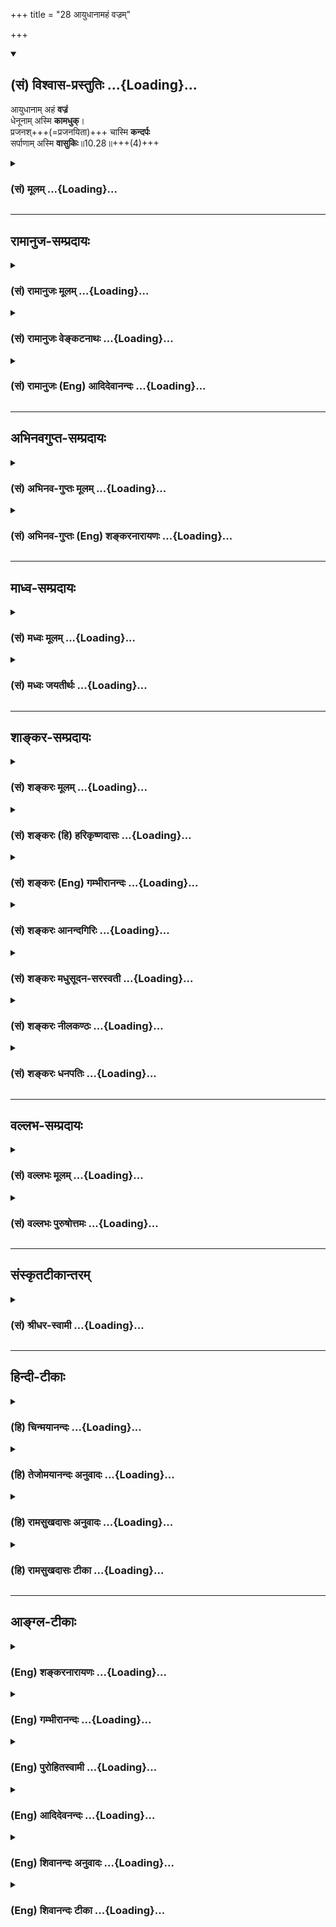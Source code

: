 +++
title = "28 आयुधानामहं वज्रम्"

+++
<div class="js_include" newlevelforh1="2" title="(सं) विश्वास-प्रस्तुतिः" unfilled url="/purANam_vaiShNavam/mahAbhAratam/06-bhIShma-parva/03-bhagavad-gItA-parva/saMskRtam/vishvAsa-prastutiH/10_vibhUti-vistAra-yoga/28_AyudhAnAmahaM_vaj.md">
<details open><summary><h2>(सं) विश्वास-प्रस्तुतिः ...{Loading}...</h2></summary>

आयुधानाम् अहं **वज्रं**  
धेनूनाम् अस्मि **कामधुक्**।  
प्रजनश्+++(=प्रजनयिता)+++ चास्मि **कन्दर्पः**  
सर्पाणाम् अस्मि **वासुकिः**॥10.28॥+++(4)+++
</details>
</div>
<div class="js_include collapsed" newlevelforh1="3" title="(सं) मूलम्" unfilled url="/purANam_vaiShNavam/mahAbhAratam/06-bhIShma-parva/03-bhagavad-gItA-parva/saMskRtam/mUlam/10_vibhUti-vistAra-yoga/28_AyudhAnAmahaM_vaj.md">
<details><summary><h3>(सं) मूलम् ...{Loading}...</h3></summary>

आयुधानामहं वज्रं धेनूनामस्मि कामधुक्।  
प्रजनश्चास्मि कन्दर्पः सर्पाणामस्मि वासुकिः।।10.28।।
</details>
</div>


_________________
## रामानुज-सम्प्रदायः
<div class="js_include collapsed" newlevelforh1="3" title="(सं) रामानुजः मूलम्" unfilled url="/purANam_vaiShNavam/mahAbhAratam/06-bhIShma-parva/03-bhagavad-gItA-parva/saMskRtam/rAmAnujaH/mUlam/10_vibhUti-vistAra-yoga/28_AyudhAnAmahaM_vaj.md">
<details><summary><h3>(सं) रामानुजः मूलम् ...{Loading}...</h3></summary>

।।10.28।।**आयुधानां** मध्ये **वज्रं** तद् **अहम्। धेनूनां** हविर्दुघानां
मध्ये कामधुक्; दिव्या सुरभिः। **प्रजनः** जननहेतुः **कन्दर्पः च** अहम्
**अस्मि;** सर्पाः एकशिरसः तेषां मध्ये **वासुकिः अस्मि।**

</details>
</div>
<div class="js_include collapsed" newlevelforh1="3" title="(सं) रामानुजः वेङ्कटनाथः" unfilled url="/purANam_vaiShNavam/mahAbhAratam/06-bhIShma-parva/03-bhagavad-gItA-parva/saMskRtam/rAmAnujaH/venkaTanAthaH/10_vibhUti-vistAra-yoga/28_AyudhAnAmahaM_vaj.md">
<details><summary><h3>(सं) रामानुजः वेङ्कटनाथः ...{Loading}...</h3></summary>

  
  
।।10.28।। आयुधानाम् इत्यर्वाचीनायुधपरं; सुदर्शनाद्यपेक्षया
दधीचेरस्थिसम्भवस्य वज्रस्यापि निकृष्टत्वात्। धेनूनां दोग्ध्रीणाम्। दिव्या
सुरभिरिति यौगिकः कामधुक्शब्दोऽत्र व्यक्तिविशेषनिष्ठ इति भावः।
प्रजनशब्देन जननहेतुत्वं कन्दर्पस्यासाधारणोऽतिशय उक्तः। स मदायत्त
इत्यर्थः। अप्रजार्थकन्दर्पव्यवच्छेदार्थो वा प्रजनशब्दः। पर्याययोः
सर्पनागशब्दयोः कथं पृथग्व्यपदेश इत्यत्राह -- सर्पा एकशिरसः नागा बहुशिरस
इति। यादश्शब्देन वरुणस्यापि सङग्रहार्थमाह -- यादांसि जलवासिन इति। यद्वा
जलजन्तुमात्रं विवक्षितम् तेषां पतित्वेन सम्बन्धो वरुणस्य
तत्साजात्याभावाद्ग्राह्यः। अर्यमा पितृराजः। संयमतां संयच्छतामित्यर्थः।
तदाहदण्डयतामिति।

</details>
</div>
<div class="js_include collapsed" newlevelforh1="3" title="(सं) रामानुजः (Eng) आदिदेवानन्दः" unfilled url="/purANam_vaiShNavam/mahAbhAratam/06-bhIShma-parva/03-bhagavad-gItA-parva/saMskRtam/rAmAnujaH/english/AdidevAnandaH/10_vibhUti-vistAra-yoga/28_AyudhAnAmahaM_vaj.md">
<details><summary><h3>(सं) रामानुजः (Eng) आदिदेवानन्दः ...{Loading}...</h3></summary>

10.26 - 10.29 Of trees I am Asvattha which is worthy of worship. Of
celestial seers I am Narada. Kamadhuk is the divine cow. I am Kandarpa,
the cause of progeny. Sarpas are single-headed snakes while Nagas are
many-headed snakes. Aatic creatures are known as Yadamsi. Of them I am
Varuna. Of subdures, I am Yama, the son of the sun-god.

</details>
</div>


_________________
## अभिनवगुप्त-सम्प्रदायः
<div class="js_include collapsed" newlevelforh1="3" title="(सं) अभिनव-गुप्तः मूलम्" unfilled url="/purANam_vaiShNavam/mahAbhAratam/06-bhIShma-parva/03-bhagavad-gItA-parva/saMskRtam/abhinava-guptaH/mUlam/10_vibhUti-vistAra-yoga/28_AyudhAnAmahaM_vaj.md">
<details><summary><h3>(सं) अभिनव-गुप्तः मूलम् ...{Loading}...</h3></summary>

।।10.19 -- 10.42।। हन्त ते कथयिष्यामीत्यादि जगत्स्थित इत्यन्तम्। अहमात्मा
(श्लो. 20) इत्यनेन व्यवच्छेदं वारयति। अन्यथा स्थावराणां हिमालय
इत्यादिवाक्येषु हिमालय एव भगवान् नान्य इति व्यवच्छेदेन;
निर्विभागत्वाभावात् ब्रह्मदर्शनं खण्डितम् अभविष्यत्। यतो यस्याखण्डाकारा
व्याप्तिस्तथा चेतसि न उपारोहति; तां च \[यो\] जिज्ञासति
तस्यायमुपदेशग्रन्थः। तथाहि उपसंहारे ( उपसंहारेण)
भेदाभेदवादं,यद्यद्विभूतिमत्सत्त्वम् (श्लो -- 41) इत्यनेनाभिधाय;
पश्चादभेदमेवोपसंहरति अथवा बहुनैतेन -- विष्टभ्याहमिदं -- एकांशेन जगत्
स्थितः (श्लो -- 42) इति। उक्तं हि -- पादोऽस्य विश्वा भूतानि
त्रिपादस्यामृतं दिवि।। इति -- RV; X; 90; 3प्रजानां सृष्टिहेतुः सर्वमिदं
भगवत्तत्त्वमेव तैस्तेर्विचित्रै रूपैर्भाव्यमानं +++(S
तत्त्वमेतैस्तैर्विचित्रैः रूपैः ; N -- विचित्ररूपै -- )+++ सकलस्य +++(S;N
सकलमस्य)+++ विषयतां यातीति।

</details>
</div>
<div class="js_include collapsed" newlevelforh1="3" title="(सं) अभिनव-गुप्तः (Eng) शङ्करनारायणः" unfilled url="/purANam_vaiShNavam/mahAbhAratam/06-bhIShma-parva/03-bhagavad-gItA-parva/saMskRtam/abhinava-guptaH/english/shankaranArAyaNaH/10_vibhUti-vistAra-yoga/28_AyudhAnAmahaM_vaj.md">
<details><summary><h3>(सं) अभिनव-गुप्तः (Eng) शङ्करनारायणः ...{Loading}...</h3></summary>

10.28 See Comment under 10.42

</details>
</div>


_________________
## माध्व-सम्प्रदायः
<div class="js_include collapsed" newlevelforh1="3" title="(सं) मध्वः मूलम्" unfilled url="/purANam_vaiShNavam/mahAbhAratam/06-bhIShma-parva/03-bhagavad-gItA-parva/saMskRtam/madhvaH/mUlam/10_vibhUti-vistAra-yoga/28_AyudhAnAmahaM_vaj.md">
<details><summary><h3>(सं) मध्वः मूलम् ...{Loading}...</h3></summary>

।।10.28।। Sri Madhvacharya did not comment on this sloka.,

</details>
</div>
<div class="js_include collapsed" newlevelforh1="3" title="(सं) मध्वः जयतीर्थः" unfilled url="/purANam_vaiShNavam/mahAbhAratam/06-bhIShma-parva/03-bhagavad-gItA-parva/saMskRtam/madhvaH/jayatIrthaH/10_vibhUti-vistAra-yoga/28_AyudhAnAmahaM_vaj.md">
<details><summary><h3>(सं) मध्वः जयतीर्थः ...{Loading}...</h3></summary>

।।10.28।। Sri Jayatirtha did not comment on this sloka.  
  

</details>
</div>


_________________
## शाङ्कर-सम्प्रदायः
<div class="js_include collapsed" newlevelforh1="3" title="(सं) शङ्करः मूलम्" unfilled url="/purANam_vaiShNavam/mahAbhAratam/06-bhIShma-parva/03-bhagavad-gItA-parva/saMskRtam/shankaraH/mUlam/10_vibhUti-vistAra-yoga/28_AyudhAnAmahaM_vaj.md">
<details><summary><h3>(सं) शङ्करः मूलम् ...{Loading}...</h3></summary>

।।10.28।। --,**आयुधानाम् अहं वज्रं** दधीच्यस्थिसंभवम्। **धेनूनां**
दोग्ध्रीणाम् **अस्मि कामधुक्** वसिष्ठस्य सर्वकामानां दोग्ध्री; सामान्या
वा कामधुक्। **प्रजनः** प्रजनयिता **अस्मि कंदर्पः** कामः **सर्पाणां**
सर्पभेदानाम् **अस्मि वासुकिः** सर्पराजः।।

</details>
</div>
<div class="js_include collapsed" newlevelforh1="3" title="(सं) शङ्करः (हि) हरिकृष्णदासः" unfilled url="/purANam_vaiShNavam/mahAbhAratam/06-bhIShma-parva/03-bhagavad-gItA-parva/saMskRtam/shankaraH/hindI/harikRShNadAsaH/10_vibhUti-vistAra-yoga/28_AyudhAnAmahaM_vaj.md">
<details><summary><h3>(सं) शङ्करः (हि) हरिकृष्णदासः ...{Loading}...</h3></summary>

।।10.28।। शस्त्रोंमें मैं दधीचि ऋषिकी अस्थियोंसे बना हुआ वज्र हूँ। दूध
देनेवाली गौओंमें कामधेनु -- वसिष्ठको सब कामनारूप दूध देनेवाली अथवा
सामान्य भावसे जो भी कामधेनु है वह मैं हूँ। प्रजाको उत्पन्न करनेवाला
कामदेव मैं हूँ और सर्पोंमें अर्थात् सर्पोके नाना भेदोंमें सर्पराज वासुकि
मैं हूँ।

</details>
</div>
<div class="js_include collapsed" newlevelforh1="3" title="(सं) शङ्करः (Eng) गम्भीरानन्दः" unfilled url="/purANam_vaiShNavam/mahAbhAratam/06-bhIShma-parva/03-bhagavad-gItA-parva/saMskRtam/shankaraH/english/gambhIrAnandaH/10_vibhUti-vistAra-yoga/28_AyudhAnAmahaM_vaj.md">
<details><summary><h3>(सं) शङ्करः (Eng) गम्भीरानन्दः ...{Loading}...</h3></summary>

10.28 Ayudhanam, among weapons; I am the vajram, thunderbolt, made of
the bones of (the sage) Dadhici. Dhenunam, among milch cows; I am
kama-dhuk, Kamadhenu, which was the yielder of all desires of (the sage)
Vasistha; or it means a cow in general which gives milk at all times. I
am Kandarpa, prajanah, the Progenitor, (the god) Kama (Cupid). Sarpanam,
among serpents, among the various serpents, I am Vasuki, the kind of
serpents.

</details>
</div>
<div class="js_include collapsed" newlevelforh1="3" title="(सं) शङ्करः आनन्दगिरिः" unfilled url="/purANam_vaiShNavam/mahAbhAratam/06-bhIShma-parva/03-bhagavad-gItA-parva/saMskRtam/shankaraH/AnandagiriH/10_vibhUti-vistAra-yoga/28_AyudhAnAmahaM_vaj.md">
<details><summary><h3>(सं) शङ्करः आनन्दगिरिः ...{Loading}...</h3></summary>

।।10.28।। प्रजनयतीति व्युत्पत्तिमाश्रित्याह -- **प्रजनयितेति।** सर्पा
नागाश्च जातिभेदाद्भिद्यन्ते।

</details>
</div>
<div class="js_include collapsed" newlevelforh1="3" title="(सं) शङ्करः मधुसूदन-सरस्वती" unfilled url="/purANam_vaiShNavam/mahAbhAratam/06-bhIShma-parva/03-bhagavad-gItA-parva/saMskRtam/shankaraH/madhusUdana-sarasvatI/10_vibhUti-vistAra-yoga/28_AyudhAnAmahaM_vaj.md">
<details><summary><h3>(सं) शङ्करः मधुसूदन-सरस्वती ...{Loading}...</h3></summary>

।।10.28।। आयुधानामस्त्राणां मध्ये वज्रं दधीचेरस्थिसंभवमस्त्रमहमस्मि।
धेनूनां दोग्ध्रीणां मध्ये कामं दोग्धीति कामधुक् समुद्रमथनोद्भवा
वसिष्ठस्य कामधेनुरहमस्मि। कामानां मध्ये प्रजनः प्रजनयिता
पुत्रोत्पत्त्यर्थो यः कन्दर्पः कामः सोऽहमस्मि। चकारस्त्वर्थो
रतिमात्रहेतुकामव्यावृत्त्यर्थः। सर्पाश्च नागाश्च जातिभेदाद्भिद्यन्ते
तत्र सर्पाणां मध्ये तेषां राजा वासुकिरहमस्मि।

</details>
</div>
<div class="js_include collapsed" newlevelforh1="3" title="(सं) शङ्करः नीलकण्ठः" unfilled url="/purANam_vaiShNavam/mahAbhAratam/06-bhIShma-parva/03-bhagavad-gItA-parva/saMskRtam/shankaraH/nIlakaNThaH/10_vibhUti-vistAra-yoga/28_AyudhAnAmahaM_vaj.md">
<details><summary><h3>(सं) शङ्करः नीलकण्ठः ...{Loading}...</h3></summary>

।।10.28।। प्रजनोऽपत्यजनयिता कंदर्पः कामो न तु वृथामैथुनरूपः।

</details>
</div>
<div class="js_include collapsed" newlevelforh1="3" title="(सं) शङ्करः धनपतिः" unfilled url="/purANam_vaiShNavam/mahAbhAratam/06-bhIShma-parva/03-bhagavad-gItA-parva/saMskRtam/shankaraH/dhanapatiH/10_vibhUti-vistAra-yoga/28_AyudhAnAmahaM_vaj.md">
<details><summary><h3>(सं) शङ्करः धनपतिः ...{Loading}...</h3></summary>

।।10.28।। वज्रं दधीच्यस्थिसंभवम्। प्रजनश्च पुत्रप्रजननहेतुः कामः।

</details>
</div>


_________________
## वल्लभ-सम्प्रदायः
<div class="js_include collapsed" newlevelforh1="3" title="(सं) वल्लभः मूलम्" unfilled url="/purANam_vaiShNavam/mahAbhAratam/06-bhIShma-parva/03-bhagavad-gItA-parva/saMskRtam/vallabhaH/mUlam/10_vibhUti-vistAra-yoga/28_AyudhAnAmahaM_vaj.md">
<details><summary><h3>(सं) वल्लभः मूलम् ...{Loading}...</h3></summary>

।।10.28।। आयुधानामिति। धेनूनां मध्ये कामधुगहम्। भगवत्सेवोपयोगितया सा
पूज्या वन्द्या च। प्रजनानां मध्ये भगवदीयप्रजोत्पत्तिहेतुर्नियमागतः
कामोऽहं; बलवत्वाद्वा मुख्यः।

</details>
</div>
<div class="js_include collapsed" newlevelforh1="3" title="(सं) वल्लभः पुरुषोत्तमः" unfilled url="/purANam_vaiShNavam/mahAbhAratam/06-bhIShma-parva/03-bhagavad-gItA-parva/saMskRtam/vallabhaH/puruShottamaH/10_vibhUti-vistAra-yoga/28_AyudhAnAmahaM_vaj.md">
<details><summary><h3>(सं) वल्लभः पुरुषोत्तमः ...{Loading}...</h3></summary>

  
  
।।10.28।। आयुधानां शस्त्राणां मध्ये वज्रं अस्मि। धेनूनां दोग्ध्रीणां
कामधुक् कामधेनुरस्मि। प्रजनः प्रजोत्पादकः कन्दर्पश्च कामोऽस्मि। चकारेण
केवलसम्भोगहेतुर्निवारितः। सर्पाणां विषधराणां गतिमतां वा वासुकिरस्मि।  
  

</details>
</div>


_________________
## संस्कृतटीकान्तरम्
<div class="js_include collapsed" newlevelforh1="3" title="(सं) श्रीधर-स्वामी" unfilled url="/purANam_vaiShNavam/mahAbhAratam/06-bhIShma-parva/03-bhagavad-gItA-parva/saMskRtam/shrIdhara-svAmI/10_vibhUti-vistAra-yoga/28_AyudhAnAmahaM_vaj.md">
<details><summary><h3>(सं) श्रीधर-स्वामी ...{Loading}...</h3></summary>

।।10.28।। **आयुधानामिति।** आयुधानां मध्ये वज्रम्। कामान्दोग्धीति
कामधुक्। प्रजनः प्रजोत्पत्तिहेतुः कंदर्पः कामोऽस्मि। न केवलं
संभोगप्रधानः कामो मद्विभूतिः अशास्त्रीयत्वात्। सर्पाणां सविषाणां राजा
वासुकिरस्मि।

</details>
</div>


_________________
## हिन्दी-टीकाः
<div class="js_include collapsed" newlevelforh1="3" title="(हि) चिन्मयानन्दः" unfilled url="/purANam_vaiShNavam/mahAbhAratam/06-bhIShma-parva/03-bhagavad-gItA-parva/hindI/chinmayAnandaH/10_vibhUti-vistAra-yoga/28_AyudhAnAmahaM_vaj.md">
<details><summary><h3>(हि) चिन्मयानन्दः ...{Loading}...</h3></summary>

।।10.28।। मैं शस्त्रों में वज्र हूँ दिव्यास्त्रों में प्रमुख वज्रास्त्र
अमोघ है। वृत्रासुर प्राय स्वर्ग पर आक्रमण करके वहाँ की शान्ति भंग करता
था। अपनी प्रचण्ड शक्ति के कारण वह अवध्य बन गया था। उस समय दधीचि नामक एक
महान् तपस्वी ऋषि ने उसके नाश हेतु एक दिव्य शस्त्र बनाने के लिए अपनी
अस्थियों का दान किया था; जिससे इस अस्त्र का निर्माण करके वृत्रासुर की बध
किया गया। मैं धेनुओं में कामधेनु हूँ कामधेनु की प्राप्ति भी अमृतमन्थन से
हुई थी। ऐसा विश्वास किया जाता है कि यह एक ऐसी अनूठी गाय है; जिसके द्वारा
हम अपनी समस्त इच्छाओं की पूर्ति कर सकते हैं। प्रजोत्पत्ति के कारणों में
मैं कामदेव हूँ भारतीय धारणा के अनुसार काम का देवता कन्दर्प (कामदेव; मदन)
है; जो एक कुटिल हृष्टपुष्ट युवक के रूप में चित्रित किया गया है। यह
कामदेव अपनी मन्दस्मिति के धनुष के द्वारा पाँच सुपुष्पित बाणों से मनुष्य
की एकएक इन्द्रिय को आहत करता है यह जीव विज्ञान से सम्बन्धित एक सत्य है।
प्रजोत्पत्ति माने केवल गर्भाधान की क्रिया या वनस्पति जगत् में होने वाली
सेचन क्रिया ही नहीं समझी जानी चाहिए। भारतीय कामशास्त्र के अनुसार इसका
अर्थ उन समस्त कामुक प्रवृत्तियों की शान्ति से है; जो सभी इन्द्रियों के
माध्यम से व्यक्त होती हैं। एक दार्शनिक सच्चा वैज्ञानिक होता है और इस
कारण उसमें वह मिथ्या लज्जा या संकोच नहीं होता; जो प्राय स्वभाव से अनैतिक
किन्तु दिखावे के लिए कट्टर नैतिकतावादी व तिलकधारी पाखण्डी लोगों का होता
है। वेदान्त के आचार्य कामवासना के संबंध में विश्लेषण करते समय इस प्रकार
निर्मम होते हैं; जैसे चिकित्साशास्त्र के महाविद्यालय में कोई
प्राध्यापक। भगवान् घोषणा करते हैं कि प्रजोत्पत्ति के सब कारणों में
कन्दर्प मैं हूँ। वैषयिक भोग के क्षेत्र में कामदेव मनुष्य के शारीरिक;
मानसिक और बौद्धिक व्यक्तित्व के पूर्ण सन्तोष का प्रतीक है। मैं सर्पों में
वासुकि हूँ पुराणों में किये गये वर्णन के अनुसार वासुकि भगवान् शिव की
अंगुली पर लिपटा रहता है। यद्यपि यह सर्प शिवजी की अंगूठी का आकार लेने
योग्य छोटा है; परन्तु क्षीरसागर के मन्थन के लिए वह रज्जु (रस्सी) का
कार्य करने को प्रयुक्त होता है। स्वाभाविक ही; वासुकि शब्द से उपनिषद् के
उस कथन का स्मरण हो आता है जिसमें कहा गया है कि आत्मतत्त्व अणु से भी
सूक्ष्म है और बृहत्तम वस्तु से भी अधिक बृहत् है। अत सर्पों में वासुकि को
भगवान् की विभूति बताना उपयुक्त ही है। सर्प और नाग में भेद है। सर्प एक फण
वाला होता है; जबकि नाग के अनेक फण होते हैं। गीता के दिव्य गायक अपने
सुन्दर राग में अपनी गानपूर्ण विभूतियों को और भी बताते हैं

</details>
</div>
<div class="js_include collapsed" newlevelforh1="3" title="(हि) तेजोमयानन्दः अनुवादः" unfilled url="/purANam_vaiShNavam/mahAbhAratam/06-bhIShma-parva/03-bhagavad-gItA-parva/hindI/tejomayAnandaH/anuvAdaH/10_vibhUti-vistAra-yoga/28_AyudhAnAmahaM_vaj.md">
<details><summary><h3>(हि) तेजोमयानन्दः अनुवादः ...{Loading}...</h3></summary>

।।10.28।। मैं शस्त्रों में वज्र और धेनुओं (गायों) में कामधेनु हूँ, प्रजा
उत्पत्ति का हेतु कन्दर्प (कामदेव) मैं हूँ और सर्पों में वासुकि हूँ।।

</details>
</div>
<div class="js_include collapsed" newlevelforh1="3" title="(हि) रामसुखदासः अनुवादः" unfilled url="/purANam_vaiShNavam/mahAbhAratam/06-bhIShma-parva/03-bhagavad-gItA-parva/hindI/rAmasukhadAsaH/anuvAdaH/10_vibhUti-vistAra-yoga/28_AyudhAnAmahaM_vaj.md">
<details><summary><h3>(हि) रामसुखदासः अनुवादः ...{Loading}...</h3></summary>

।।10.28।। आयुधोंमें वज्र और धेनुओंमें कामधेनु मैं हूँ। सन्तान-उत्पत्तिका
हेतु कामदेव मैं हूँ और सर्पोंमें वासुकि मैं हूँ।

</details>
</div>
<div class="js_include collapsed" newlevelforh1="3" title="(हि) रामसुखदासः टीका" unfilled url="/purANam_vaiShNavam/mahAbhAratam/06-bhIShma-parva/03-bhagavad-gItA-parva/hindI/rAmasukhadAsaH/TIkA/10_vibhUti-vistAra-yoga/28_AyudhAnAmahaM_vaj.md">
<details><summary><h3>(हि) रामसुखदासः टीका ...{Loading}...</h3></summary>

।।10.28।।***व्याख्या--*'आयुधानामहं वज्रम्'--**जिनसे युद्ध किया जाता है,
उनको आयुध (अस्त्र-शस्त्र) कहते हैं। उन आयुधोंमें इन्द्रका वज्र मुख्य है।
यह दधीचि ऋषिकी हड्डियोंसे बना हुआ है और इसमें दधीचि ऋषिकी तपस्याका तेज
है। इसलिये भगवान्ने वज्रको अपनी विभूति कहा है।

</details>
</div>


_________________
## आङ्ग्ल-टीकाः
<div class="js_include collapsed" newlevelforh1="3" title="(Eng) शङ्करनारायणः" unfilled url="/purANam_vaiShNavam/mahAbhAratam/06-bhIShma-parva/03-bhagavad-gItA-parva/english/shankaranArAyaNaH/10_vibhUti-vistAra-yoga/28_AyudhAnAmahaM_vaj.md">
<details><summary><h3>(Eng) शङ्करनारायणः ...{Loading}...</h3></summary>

10.28. Of the weapons, I am the Vajra \[of Indra\]; of the cows, I am
the Wish-fullfilling Cow \[of the heaven\]; of the progenitors, I am
Kandarpa (the god-of-love); of the serpents, I am Vasuki.

</details>
</div>
<div class="js_include collapsed" newlevelforh1="3" title="(Eng) गम्भीरानन्दः" unfilled url="/purANam_vaiShNavam/mahAbhAratam/06-bhIShma-parva/03-bhagavad-gItA-parva/english/gambhIrAnandaH/10_vibhUti-vistAra-yoga/28_AyudhAnAmahaM_vaj.md">
<details><summary><h3>(Eng) गम्भीरानन्दः ...{Loading}...</h3></summary>

10.28 Among weapons I am the thunderbolt; among cows I am kamadhenu. I
am Kandarpa, the Progenitor, and among serpents I am Vasuki.

</details>
</div>
<div class="js_include collapsed" newlevelforh1="3" title="(Eng) पुरोहितस्वामी" unfilled url="/purANam_vaiShNavam/mahAbhAratam/06-bhIShma-parva/03-bhagavad-gItA-parva/english/purohitasvAmI/10_vibhUti-vistAra-yoga/28_AyudhAnAmahaM_vaj.md">
<details><summary><h3>(Eng) पुरोहितस्वामी ...{Loading}...</h3></summary>

10.28 I am the Thunderbolt among weapons; of cows I am the Cow of
Plenty, I am Passion in those who procreate, and I am the Cobra among
serpents.

</details>
</div>
<div class="js_include collapsed" newlevelforh1="3" title="(Eng) आदिदेवनन्दः" unfilled url="/purANam_vaiShNavam/mahAbhAratam/06-bhIShma-parva/03-bhagavad-gItA-parva/english/AdidevanandaH/10_vibhUti-vistAra-yoga/28_AyudhAnAmahaM_vaj.md">
<details><summary><h3>(Eng) आदिदेवनन्दः ...{Loading}...</h3></summary>

10.28 Of weapons, I am Vajra (thnderbolt). Of cows, I am Kamadhuk. I am
Kandarpa, the cause of progeny. Of serpents, I am Vasuki.

</details>
</div>
<div class="js_include collapsed" newlevelforh1="3" title="(Eng) शिवानन्दः अनुवादः" unfilled url="/purANam_vaiShNavam/mahAbhAratam/06-bhIShma-parva/03-bhagavad-gItA-parva/english/shivAnandaH/anuvAdaH/10_vibhUti-vistAra-yoga/28_AyudhAnAmahaM_vaj.md">
<details><summary><h3>(Eng) शिवानन्दः अनुवादः ...{Loading}...</h3></summary>

10.28 Among weapons I am the thunderbolt; among cows I am the
wish-fulfilling cow called Kamadhenu; I am the progenitor, the god of
love; among serpents I am Vasuki.

</details>
</div>
<div class="js_include collapsed" newlevelforh1="3" title="(Eng) शिवानन्दः टीका" unfilled url="/purANam_vaiShNavam/mahAbhAratam/06-bhIShma-parva/03-bhagavad-gItA-parva/english/shivAnandaH/TIkA/10_vibhUti-vistAra-yoga/28_AyudhAnAmahaM_vaj.md">
<details><summary><h3>(Eng) शिवानन्दः टीका ...{Loading}...</h3></summary>

10.28 आयुधानम् among weapons; अहम् I; वज्रम् the thunderbolt; धेनूनाम्
among cows; अस्मि (I) am; कामधुक् kamadhenu; the heavenly cow which
yiedls all desires; प्रजनः the progenitro; च and; अस्मि (I) am; कन्दर्पः
Kandarpa (Kamadeva); सर्पाणाम् among serpents; अस्मि (I) am; वासुकिः
Vasuki.Commentary Vajram the thunderbolt weapon made of the bones of
Dadhichi an implement of warfare which can only be handled by Indra who
has fininshed a hundred sacrifices.Kamadhuk The cow Kamadhenu of the
great sage Vasishtha which yielded all the desired objects; also born of
the ocean of milk.Kandarpa Cupid.Vasuki The Lord of hoodless or ordinary
serpents.Sarpa (serpent) has only one head. Vasuki is yellowcoloured.
Nagas have many heads. Ananta is firecoloured.Sridhara says that the
Sarpa is poisonous and the Naga is nonpoisonous. Sri Ramanuja says that
Sarpa has only one head and Naga has many heads.

</details>
</div>
